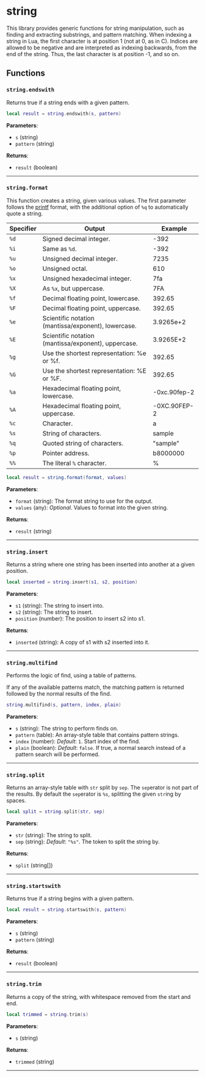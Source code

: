 <!---
	This file is autogenerated. Do not edit this file manually. Your changes will be ignored.
	More information: https://github.com/MWSE/MWSE/tree/master/docs
-->

# string
<div class="search_terms" style="display: none">string</div>

This library provides generic functions for string manipulation, such as finding and extracting substrings, and pattern matching. When indexing a string in Lua, the first character is at position 1 (not at 0, as in C). Indices are allowed to be negative and are interpreted as indexing backwards, from the end of the string. Thus, the last character is at position -1, and so on.

## Functions

### `string.endswith`
<div class="search_terms" style="display: none">endswith</div>

Returns true if a string ends with a given pattern.

```lua
local result = string.endswith(s, pattern)
```

**Parameters**:

* `s` (string)
* `pattern` (string)

**Returns**:

* `result` (boolean)

***

### `string.format`
<div class="search_terms" style="display: none">format</div>

This function creates a string, given various values. The first parameter follows the [printf](http://www.cplusplus.com/reference/cstdio/printf) format, with the additional option of `%q` to automatically quote a string.

Specifier | Output												  | Example
--------- | ------------------------------------------------------- | -------------
`%d`	  | Signed decimal integer.								 | -392
`%i`	  | Same as `%d`.										   | -392
`%u`	  | Unsigned decimal integer.							   | 7235
`%o`	  | Unsigned octal.										 | 610
`%x`	  | Unsigned hexadecimal integer.						   | 7fa
`%X`	  | As `%x`, but uppercase.								 | 7FA
`%f`	  | Decimal floating point, lowercase.					  | 392.65
`%F`	  | Decimal floating point, uppercase.					  | 392.65
`%e`	  | Scientific notation (mantissa/exponent), lowercase.	 | 3.9265e+2
`%E`	  | Scientific notation (mantissa/exponent), uppercase.	 | 3.9265E+2
`%g`	  | Use the shortest representation: %e or %f.			  | 392.65
`%G`	  | Use the shortest representation: %E or %F.			  | 392.65
`%a`	  | Hexadecimal floating point, lowercase.				  | -0xc.90fep-2
`%A`	  | Hexadecimal floating point, uppercase.				  | -0XC.90FEP-2
`%c`	  | Character.											  | a
`%s`	  | String of characters.								   | sample
`%q`	  | Quoted string of characters.							| "sample"
`%p`	  | Pointer address.										| b8000000
`%%`	  | The literal `%` character.							  | %

```lua
local result = string.format(format, values)
```

**Parameters**:

* `format` (string): The format string to use for the output.
* `values` (any): *Optional*. Values to format into the given string.

**Returns**:

* `result` (string)

***

### `string.insert`
<div class="search_terms" style="display: none">insert</div>

Returns a string where one string has been inserted into another at a given position.

```lua
local inserted = string.insert(s1, s2, position)
```

**Parameters**:

* `s1` (string): The string to insert into.
* `s2` (string): The string to insert.
* `position` (number): The position to insert s2 into s1.

**Returns**:

* `inserted` (string): A copy of s1 with s2 inserted into it.

***

### `string.multifind`
<div class="search_terms" style="display: none">multifind</div>

Performs the logic of find, using a table of patterns.

If any of the available patterns match, the matching pattern is returned followed by the normal results of the find.

```lua
string.multifind(s, pattern, index, plain)
```

**Parameters**:

* `s` (string): The string to perform finds on.
* `pattern` (table): An array-style table that contains pattern strings.
* `index` (number): *Default*: `1`. Start index of the find.
* `plain` (boolean): *Default*: `false`. If true, a normal search instead of a pattern search will be performed.

***

### `string.split`
<div class="search_terms" style="display: none">split</div>

Returns an array-style table with `str` split by `sep`. The `sep`erator is not part of the results. By default the `sep`erator is `%s`, splitting the given `str`ing by spaces.

```lua
local split = string.split(str, sep)
```

**Parameters**:

* `str` (string): The string to split.
* `sep` (string): *Default*: `"%s"`. The token to split the string by.

**Returns**:

* `split` (string[])

***

### `string.startswith`
<div class="search_terms" style="display: none">startswith</div>

Returns true if a string begins with a given pattern.

```lua
local result = string.startswith(s, pattern)
```

**Parameters**:

* `s` (string)
* `pattern` (string)

**Returns**:

* `result` (boolean)

***

### `string.trim`
<div class="search_terms" style="display: none">trim</div>

Returns a copy of the string, with whitespace removed from the start and end.

```lua
local trimmed = string.trim(s)
```

**Parameters**:

* `s` (string)

**Returns**:

* `trimmed` (string)

***

